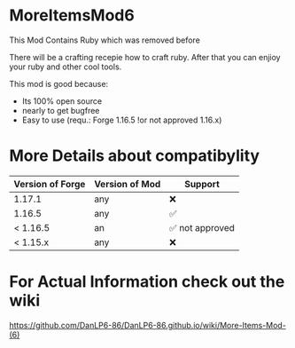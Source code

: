 # MoreItemsMod6
This Mod Contains Ruby which was removed before


There will be a crafting recepie how to craft ruby. After that you can enjioy your ruby and other cool tools.


This mod is good because:
- Its 100% open source
- nearly to get bugfree
- Easy to use (requ.: Forge 1.16.5 !or not approved 1.16.x)

# More Details about compatibylity

| Version of Forge | Version of Mod   | Support         |
| ---------------- | ---------------- | --------------- |
| 1.17.1           | any              | :x:             |
| 1.16.5           | any              | ✅              |
| < 1.16.5         | an               | ✅ not approved |
| < 1.15.x         | any              | :x:             |



# For Actual Information check out the wiki
https://github.com/DanLP6-86/DanLP6-86.github.io/wiki/More-Items-Mod-(6)
